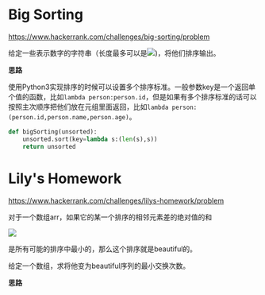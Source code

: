 # Big Sorting

<https://www.hackerrank.com/challenges/big-sorting/problem>

给定一些表示数字的字符串（长度最多可以是![](https://latex.codecogs.com/gif.latex?10^6))，将他们排序输出。

**思路**

使用Python3实现排序的时候可以设置多个排序标准。一般参数key是一个返回单个值的函数，比如`lambda person:person.id`，但是如果有多个排序标准的话可以按照主次顺序把他们放在元组里面返回，比如`lambda person:(person.id,person.name,person.age)`。

```python
def bigSorting(unsorted):
    unsorted.sort(key=lambda s:(len(s),s))
    return unsorted
```

# Lily's Homework

<https://www.hackerrank.com/challenges/lilys-homework/problem>

对于一个数组arr，如果它的某一个排序的相邻元素差的绝对值的和

![](https://latex.codecogs.com/gif.latex?\sum_{i=1}^{n-1}\left&space;|&space;arr[i]-arr[i-1]&space;\right&space;|)

是所有可能的排序中最小的，那么这个排序就是beautiful的。

给定一个数组，求将他变为beautiful序列的最小交换次数。

**思路**

